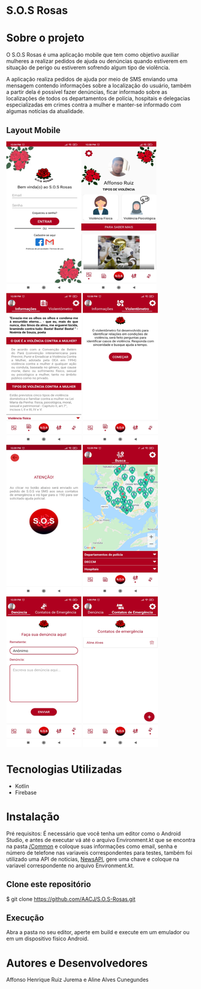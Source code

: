 # S.O.S Rosas

# Sobre o projeto

O S.O.S Rosas é uma aplicação mobile que tem como objetivo auxiliar mulheres a realizar pedidos de ajuda ou denúncias quando estiverem em situação de perigo ou estiverem sofrendo algum tipo de violência.

A aplicação realiza pedidos de ajuda por meio de SMS enviando uma mensagem contendo informações sobre a localização do usuário, também a partir dela é possível fazer denúncias, ficar informado sobre as localizações de todos os departamentos de polícia, hospitais e delegacias especializadas em crimes contra a mulher e manter-se informado com algumas notícias da atualidade.

## Layout Mobile

<p float="left">
<img src="https://github.com/AACJ/S.O.S-Rosas/blob/master/assets/Screenshot_2021-05-02-12-54-43-207_com.example.sosrosas.jpg" width="200" height="400" style="float:left"/> 
  
<img src="https://github.com/AACJ/S.O.S-Rosas/blob/master/assets/Screenshot_2021-05-02-12-58-37-922_com.example.sosrosas.jpg" width="200" height="400"/>

<img src="https://github.com/AACJ/S.O.S-Rosas/blob/master/assets/Screenshot_2021-05-02-12-58-47-791_com.example.sosrosas.jpg" width="200" height="400"/>

<img src="https://github.com/AACJ/S.O.S-Rosas/blob/master/assets/Screenshot_2021-05-02-12-58-54-527_com.example.sosrosas.jpg" width="200" height="400"/>

<img src="https://github.com/AACJ/S.O.S-Rosas/blob/master/assets/Screenshot_2021-05-02-12-59-14-595_com.example.sosrosas.jpg" width="200" height="400"/>

<img src="https://github.com/AACJ/S.O.S-Rosas/blob/master/assets/Screenshot_2021-05-02-12-59-23-140_com.example.sosrosas.jpg" width="200" height="400"/>

<img src="https://github.com/AACJ/S.O.S-Rosas/blob/master/assets/Screenshot_2021-05-02-12-59-26-978_com.example.sosrosas.jpg" width="200" height="400"/>

<img src="https://github.com/AACJ/S.O.S-Rosas/blob/master/assets/Screenshot_2021-05-02-13-00-15-380_com.example.sosrosas.jpg" width="200" height="400"/>
</p>

# Tecnologias Utilizadas

- Kotlin
- Firebase

# Instalação

Pré requisitos: É necessário que você tenha um editor como o Android Studio, e antes de executar vá até o arquivo Environment.kt que se encontra na pasta [/Common](https://github.com/AACJ/S.O.S-Rosas/tree/master/app/src/main/java/com/example/sosrosas/Common) e coloque suas informações como email, senha e número de telefone nas variaveis correspondentes para testes, também foi utilizado uma API de noticias, [NewsAPI](https://newsapi.org/s/google-news-br-api), gere uma chave e coloque na variavel correspondente no arquivo Environment.kt.

## Clone este repositório
$ git clone https://github.com/AACJ/S.O.S-Rosas.git

## Execução
Abra a pasta no seu editor, aperte em build e execute em um emulador ou em um dispositivo físico Android. 

# Autores e Desenvolvedores

<p>Affonso Henrique Ruiz Jurema e Aline Alves Cunegundes</p>
